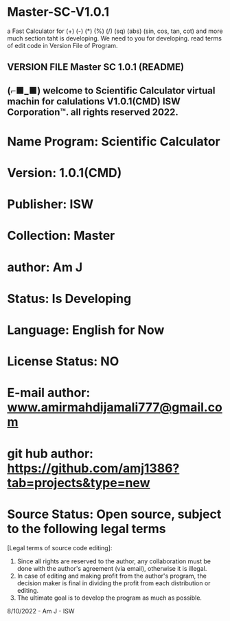 # Master-SC-V1.0.1
a Fast Calculator for (+) (-) (*) (%) (/) (sq) (abs) (sin, cos, tan, cot) and more much section taht is developing. We need to you for developing. read terms of edit code in Version File of Program.


VERSION FILE Master SC 1.0.1 (README)
-------------------------------------------
(⌐■_■)
welcome to Scientific Calculator
virtual machin for calulations V1.0.1(CMD)
ISW Corporation™. all rights reserved 2022.
-------------------------------------------

# Name Program: Scientific Calculator
# Version: 1.0.1(CMD)
# Publisher: ISW
# Collection: Master
# author: Am J
# Status: Is Developing
# Language: English for Now
# License Status: NO
# E-mail author: www.amirmahdijamali777@gmail.com
# git hub author: https://github.com/amj1386?tab=projects&type=new
# Source Status: Open source, subject to the following legal terms


[Legal terms of source code editing]:
1. Since all rights are reserved to the author, any collaboration must be done with the author's agreement (via email), otherwise it is illegal.
2. In case of editing and making profit from the author's program, the decision maker is final in dividing the profit from each distribution or editing.
3. The ultimate goal is to develop the program as much as possible.



8/10/2022 - Am J - ISW





